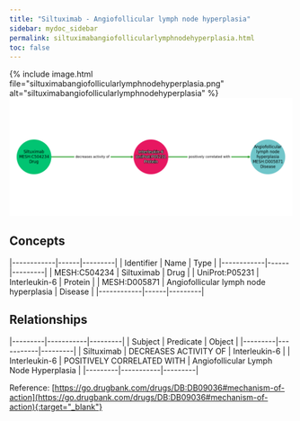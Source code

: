 ```yaml
---
title: "Siltuximab - Angiofollicular lymph node hyperplasia"
sidebar: mydoc_sidebar
permalink: siltuximabangiofollicularlymphnodehyperplasia.html
toc: false 
---
```


{% include image.html file="siltuximabangiofollicularlymphnodehyperplasia.png" alt="siltuximabangiofollicularlymphnodehyperplasia" %}![Path Visualization](/images/siltuximabangiofollicularlymphnodehyperplasia.png)

## Concepts

|------------|------|---------|
| Identifier | Name | Type    |
|------------|------|---------|
| MESH:C504234 | Siltuximab | Drug |
| UniProt:P05231 | Interleukin-6 | Protein |
| MESH:D005871 | Angiofollicular lymph node hyperplasia | Disease |
|------------|------|---------|

## Relationships

|---------|-----------|---------|
| Subject | Predicate | Object  |
|---------|-----------|---------|
| Siltuximab | DECREASES ACTIVITY OF | Interleukin-6 |
| Interleukin-6 | POSITIVELY CORRELATED WITH | Angiofollicular Lymph Node Hyperplasia |
|---------|-----------|---------|

Reference: [https://go.drugbank.com/drugs/DB:DB09036#mechanism-of-action](https://go.drugbank.com/drugs/DB:DB09036#mechanism-of-action){:target="_blank"}